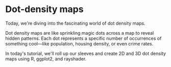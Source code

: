 # Dot-density maps

Today, we're diving into the fascinating world of dot density maps.

Dot density maps are like sprinkling magic dots across a map to reveal hidden patterns. Each dot represents a specific number of occurrences of something cool—like population, housing density, or even crime rates. 

In today's tutorial, we'll roll up our sleeves and create 2D and 3D dot density maps using R, ggplot2, and rayshader.
